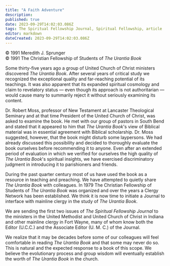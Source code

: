 ```yaml
---
title: "A Faith Adventure"
description: 
published: true
date: 2023-09-29T14:02:03.086Z
tags: The Spiritual Fellowship Journal, Spiritual Fellowship, article
editor: markdown
dateCreated: 2023-09-29T14:02:03.086Z
---
```


<p class="v-card v-sheet theme--light gray lighten-3 px-2">© 1991 Meredith J. Sprunger<br>© 1991 The Christian Fellowship of Students of <i>The Urantia Book</i></p>

Some thirty-five years ago a group of United Church of Christ ministers discovered _The Urantia Book_. After several years of critical study we recognized the exceptional quality and far-reaching potential of its teachings. It was also apparent that its expanded spiritual cosmology and claim to revelatory status — even though its approach is not authoritarian — would cause many to summarily reject it without seriously examining its content.

Dr. Robert Moss, professor of New Testament at Lancaster Theological Seminary and at that time President of the United Church of Christ, was asked to examine the book. He met with our group of pastors in South Bend and stated that it appeared to him that _The Urantia Book_'s view of Biblical material was in essential agreement with Biblical scholarship. Dr. Moss suggested, however, that the book might disturb some laypersons. We had already discussed this possibility and decided to thoroughly evaluate the book ourselves before recommending it to anyone. Even after an extended period of evaluation in which we verified for ourselves the high quality of _The Urantia Book_'s spiritual insights, we have exercised discriminatory judgment in introducing it to parishioners and friends.

During the past quarter century most of us have used the book as a resource in teaching and preaching. We have attempted to quietly share _The Urantia Book_ with colleagues. In 1979 The Christian Fellowship of Students of _The Urantia Book_ was organized and over the years a Clergy Network has been established. We think it is now time to initiate a Journal to interface with mainline clergy in the study of _The Urantia Book_.

We are sending the first two issues of _The Spiritual Fellowship Journal_ to the ministers in the United Methodist and United Church of Christ in Indiana and other mainline clergy in Fort Wayne, many of whom know both the Editor (U.C.C.) and the Associate Editor (U. M. C.) of the Journal.

We realize that it may be decades before some of our colleagues will feel comfortable in reading _The Urantia Book_ and that some may never do so. This is natural and the expected response to a book of this scope. We believe the evolutionary process and group wisdom will eventually establish the worth of _The Urantia Book_ in the church.